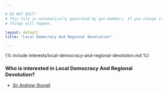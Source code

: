```yaml
---

# DO NOT EDIT!
# This file is automatically generated by get-members. If you change it, bad
# things will happen.

layout: default
title: "Local Democracy And Regional Devolution"

---
```


{% include interests/local-democracy-and-regional-devolution.md %}

### Who is interested in Local Democracy And Regional Devolution?


* [Sir Andrew Stunell](/members/sir-andrew-stunell.html)
